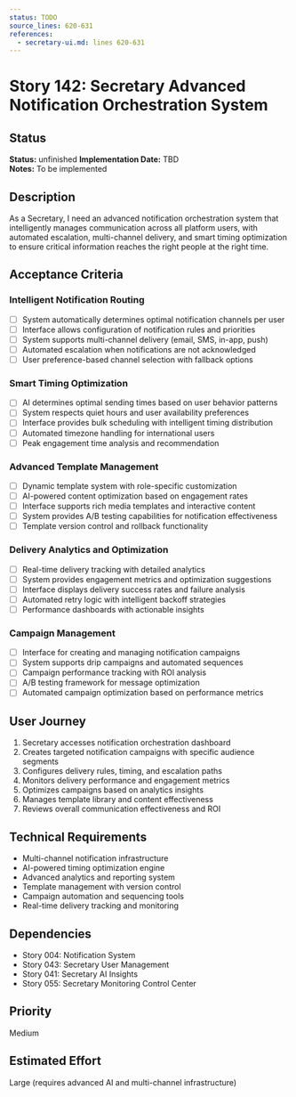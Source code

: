 ```yaml
---
status: TODO
source_lines: 620-631
references:
  - secretary-ui.md: lines 620-631
---
```

# Story 142: Secretary Advanced Notification Orchestration System

## Status
**Status:** unfinished
**Implementation Date:** TBD  
**Notes:** To be implemented

## Description
As a Secretary, I need an advanced notification orchestration system that intelligently manages communication across all platform users, with automated escalation, multi-channel delivery, and smart timing optimization to ensure critical information reaches the right people at the right time.

## Acceptance Criteria

### Intelligent Notification Routing
- [ ] System automatically determines optimal notification channels per user
- [ ] Interface allows configuration of notification rules and priorities
- [ ] System supports multi-channel delivery (email, SMS, in-app, push)
- [ ] Automated escalation when notifications are not acknowledged
- [ ] User preference-based channel selection with fallback options

### Smart Timing Optimization
- [ ] AI determines optimal sending times based on user behavior patterns
- [ ] System respects quiet hours and user availability preferences
- [ ] Interface provides bulk scheduling with intelligent timing distribution
- [ ] Automated timezone handling for international users
- [ ] Peak engagement time analysis and recommendation

### Advanced Template Management
- [ ] Dynamic template system with role-specific customization
- [ ] AI-powered content optimization based on engagement rates
- [ ] Interface supports rich media templates and interactive content
- [ ] System provides A/B testing capabilities for notification effectiveness
- [ ] Template version control and rollback functionality

### Delivery Analytics and Optimization
- [ ] Real-time delivery tracking with detailed analytics
- [ ] System provides engagement metrics and optimization suggestions
- [ ] Interface displays delivery success rates and failure analysis
- [ ] Automated retry logic with intelligent backoff strategies
- [ ] Performance dashboards with actionable insights

### Campaign Management
- [ ] Interface for creating and managing notification campaigns
- [ ] System supports drip campaigns and automated sequences
- [ ] Campaign performance tracking with ROI analysis
- [ ] A/B testing framework for message optimization
- [ ] Automated campaign optimization based on performance metrics

## User Journey
1. Secretary accesses notification orchestration dashboard
2. Creates targeted notification campaigns with specific audience segments
3. Configures delivery rules, timing, and escalation paths
4. Monitors delivery performance and engagement metrics
5. Optimizes campaigns based on analytics insights
6. Manages template library and content effectiveness
7. Reviews overall communication effectiveness and ROI

## Technical Requirements
- Multi-channel notification infrastructure
- AI-powered timing optimization engine
- Advanced analytics and reporting system
- Template management with version control
- Campaign automation and sequencing tools
- Real-time delivery tracking and monitoring

## Dependencies
- Story 004: Notification System
- Story 043: Secretary User Management
- Story 041: Secretary AI Insights
- Story 055: Secretary Monitoring Control Center

## Priority
Medium

## Estimated Effort
Large (requires advanced AI and multi-channel infrastructure)
